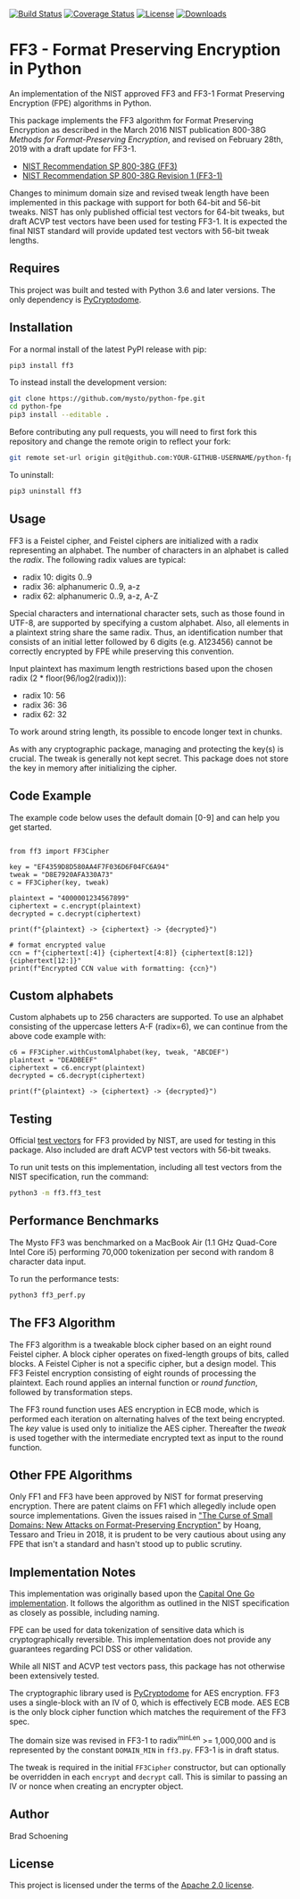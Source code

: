 [![Build Status](https://travis-ci.com/mysto/python-fpe.svg?branch=main)](https://travis-ci.com/mysto/python-fpe)
[![Coverage Status](https://coveralls.io/repos/github/mysto/python-fpe/badge.svg?branch=main)](https://coveralls.io/github/mysto/python-fpe?branch=main)
[![License](https://img.shields.io/badge/License-Apache%202.0-blue.svg)](https://opensource.org/licenses/Apache-2.0)
[![Downloads](https://pepy.tech/badge/ff3)](https://pepy.tech/project/ff3)

# FF3 - Format Preserving Encryption in Python

An implementation of the NIST approved FF3 and FF3-1 Format Preserving Encryption (FPE) algorithms in Python.

This package implements the FF3 algorithm for Format Preserving Encryption as described in the March 2016 NIST publication 800-38G _Methods for Format-Preserving Encryption_,
and revised on February 28th, 2019 with a draft update for FF3-1.

* [NIST Recommendation SP 800-38G (FF3)](http://nvlpubs.nist.gov/nistpubs/SpecialPublications/NIST.SP.800-38G.pdf)
* [NIST Recommendation SP 800-38G Revision 1 (FF3-1)](https://nvlpubs.nist.gov/nistpubs/SpecialPublications/NIST.SP.800-38Gr1-draft.pdf)

Changes to minimum domain size and revised tweak length have been implemented in this package with
support for both 64-bit and 56-bit tweaks. NIST has only published official test vectors for 64-bit tweaks, 
but draft ACVP test vectors have been used for testing FF3-1. It is expected the final
NIST standard will provide updated test vectors with 56-bit tweak lengths.

## Requires

This project was built and tested with Python 3.6 and later versions.  The only dependency is [PyCryptodome](https://pycryptodome.readthedocs.io).

## Installation

For a normal install of the latest PyPI release with pip:

`pip3 install ff3`

To instead install the development version:

```bash
git clone https://github.com/mysto/python-fpe.git
cd python-fpe
pip3 install --editable .
```

Before contributing any pull requests, you will need to first fork this repository and change the remote origin to reflect your fork:

```bash
git remote set-url origin git@github.com:YOUR-GITHUB-USERNAME/python-fpe.git
```

To uninstall:

```bash
pip3 uninstall ff3
```

## Usage

FF3 is a Feistel cipher, and Feistel ciphers are initialized with a radix representing an alphabet. The number of
characters in an alphabet is called the _radix_.
The following radix values are typical:

* radix 10: digits 0..9
* radix 36: alphanumeric 0..9, a-z
* radix 62: alphanumeric 0..9, a-z, A-Z

Special characters and international character sets, such as those found in UTF-8, are supported by specifying a custom alphabet.
Also, all elements in a plaintext string share the same radix. Thus, an identification number that consists of an initial letter followed
by 6 digits (e.g. A123456) cannot be correctly encrypted by FPE while preserving this convention.

Input plaintext has maximum length restrictions based upon the chosen radix (2 * floor(96/log2(radix))):

* radix 10: 56
* radix 36: 36
* radix 62: 32

To work around string length, its possible to encode longer text in chunks.

As with any cryptographic package, managing and protecting the key(s) is crucial. The tweak is generally not kept secret.
This package does not store the key in memory after initializing the cipher.

## Code Example

The example code below uses the default domain [0-9] and can help you get started.

```python3

from ff3 import FF3Cipher

key = "EF4359D8D580AA4F7F036D6F04FC6A94"
tweak = "D8E7920AFA330A73"
c = FF3Cipher(key, tweak)

plaintext = "4000001234567899"
ciphertext = c.encrypt(plaintext)
decrypted = c.decrypt(ciphertext)

print(f"{plaintext} -> {ciphertext} -> {decrypted}")

# format encrypted value
ccn = f"{ciphertext[:4]} {ciphertext[4:8]} {ciphertext[8:12]} {ciphertext[12:]}"
print(f"Encrypted CCN value with formatting: {ccn}")
```

## Custom alphabets

Custom alphabets up to 256 characters are supported. To use an alphabet consisting of the uppercase letters A-F (radix=6), we can continue
from the above code example with:

```python3
c6 = FF3Cipher.withCustomAlphabet(key, tweak, "ABCDEF")
plaintext = "DEADBEEF"
ciphertext = c6.encrypt(plaintext)
decrypted = c6.decrypt(ciphertext)

print(f"{plaintext} -> {ciphertext} -> {decrypted}")
```

## Testing

Official [test vectors](https://csrc.nist.gov/csrc/media/projects/cryptographic-standards-and-guidelines/documents/examples/ff3samples.pdf) for FF3 provided by NIST,
are used for testing in this package. Also included are draft ACVP test vectors with 56-bit tweaks.

To run unit tests on this implementation, including all test vectors from the NIST specification, run the command:

```bash
python3 -m ff3.ff3_test
```

## Performance Benchmarks

The Mysto FF3 was benchmarked on a MacBook Air (1.1 GHz Quad-Core Intel Core i5)
performing 70,000 tokenization per second with random 8 character data input.

To run the performance tests:

```bash
python3 ff3_perf.py
```

## The FF3 Algorithm

The FF3 algorithm is a tweakable block cipher based on an eight round Feistel cipher. A block cipher operates on fixed-length groups of bits, called blocks. A Feistel Cipher is not a specific cipher,
but a design model.  This FF3 Feistel encryption consisting of eight rounds of processing
the plaintext. Each round applies an internal function or _round function_, followed by transformation steps.

The FF3 round function uses AES encryption in ECB mode, which is performed each iteration
on alternating halves of the text being encrypted. The *key* value is used only to initialize the AES cipher. Thereafter
the *tweak* is used together with the intermediate encrypted text as input to the round function.

## Other FPE Algorithms

Only FF1 and FF3 have been approved by NIST for format preserving encryption. There are patent claims on FF1 which allegedly include open source implementations. Given the issues raised in ["The Curse of Small Domains: New Attacks on Format-Preserving Encryption"](https://eprint.iacr.org/2018/556.pdf) by Hoang, Tessaro and Trieu in 2018, it is prudent to be very cautious about using any FPE that isn't a standard and hasn't stood up to public scrutiny.

## Implementation Notes

This implementation was originally based upon the [Capital One Go implementation](https://github.com/capitalone/fpe).  It follows the algorithm as outlined in the NIST specification as closely as possible, including naming.

FPE can be used for data tokenization of sensitive data which is cryptographically reversible. This implementation does not provide any guarantees regarding PCI DSS or other validation.

While all NIST and ACVP test vectors pass, this package has not otherwise been extensively tested.

The cryptographic library used is [PyCryptodome](https://pypi.org/project/pycryptodome/) for AES encryption. FF3 uses a single-block with an IV of 0, which is effectively ECB mode. AES ECB is the only block cipher function which matches the requirement of the FF3 spec.

The domain size was revised in FF3-1 to radix<sup>minLen</sup> >= 1,000,000 and is represented by the constant `DOMAIN_MIN` in `ff3.py`. FF3-1 is in draft status.

The tweak is required in the initial `FF3Cipher` constructor, but can optionally be overridden in each `encrypt` and `decrypt` call. This is similar to passing an IV or nonce when creating an encrypter object.

## Author

Brad Schoening

## License

This project is licensed under the terms of the [Apache 2.0 license](https://www.apache.org/licenses/LICENSE-2.0).
